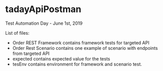 # tadayApiPostman

Test Automation Day - June 1st, 2019

List of files:

- Order REST Framework contains framework tests for targeted API
- Order Rest Scenario contains one example of scenario with endpoints from targeted API
- expected contains expected value for the tests
- tesEnv contains environment for framework and scenario test.
